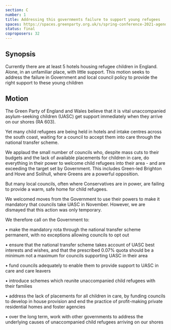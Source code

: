 ```yaml
---
section: C
number: 1
title: Addressing this governments failure to support young refugees
spaces: https://spaces.greenparty.org.uk/s/spring-conference-2021-agenda-forum2/?contentId=77462
status: final
coproposers: 32
---
```

## Synopsis

Currently there are at least 5 hotels housing refugee children in England. Alone, in an unfamiliar place, with little support. This motion seeks to address the failure in Government and local council policy to provide the right support to these young children

## Motion

The Green Party of England and Wales believe that it is vital unaccompanied asylum-seeking children (UASC) get support immediately when they arrive on our shores (RA 603).

Yet many child refugees are being held in hotels and intake centres across the south coast, waiting for a council to accept them into care through the national transfer scheme.

We applaud the small number of councils who, despite mass cuts to their budgets and the lack of available placements for children in care, do everything in their power to welcome child refugees into their area - and are exceeding the target set by Government. This includes Green-led Brighton and Hove and Solihull, where Greens are a powerful opposition.

But many local councils, often where Conservatives are in power, are failing to provide a warm, safe home for child refugees.

We welcomed moves from the Government to use their powers to make it mandatory that councils take UASC in November. However, we are dismayed that this action was only temporary.

We therefore call on the Government to:

• make the mandatory rota through the national transfer scheme permanent, with no exceptions allowing councils to opt out

• ensure that the national transfer scheme takes account of UASC best interests and wishes, and that the prescribed 0.07% quota should be a minimum not a maximum for councils supporting UASC in their area

• fund councils adequately to enable them to provide support to UASC in care and care leavers

• introduce schemes which reunite unaccompanied child refugees with their families

• address the lack of placements for all children in care, by funding councils to develop in house provision and end the practice of profit-making private residential homes and foster agencies

• over the long term, work with other governments to address the underlying causes of unaccompanied child refugees arriving on our shores
